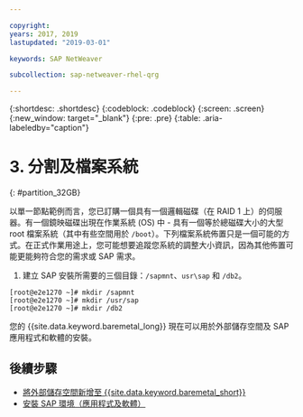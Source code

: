 ```yaml
---

copyright:
years: 2017, 2019
lastupdated: "2019-03-01"

keywords: SAP NetWeaver

subcollection: sap-netweaver-rhel-qrg

---
```


{:shortdesc: .shortdesc}
{:codeblock: .codeblock}
{:screen: .screen}
{:new_window: target="_blank"}
{:pre: .pre}
{:table: .aria-labeledby="caption"}

# 3. 分割及檔案系統
{: #partition_32GB}

以單一節點範例而言，您已訂購一個具有一個邏輯磁碟（在 RAID 1 上）的伺服器。有一個鏡映磁碟出現在作業系統 (OS) 中 - 具有一個等於總磁碟大小的大型 root 檔案系統（其中有些空間用於 `/boot`）。下列檔案系統佈置只是一個可能的方式。在正式作業用途上，您可能想要追蹤您系統的調整大小資訊，因為其他佈置可能更能夠符合您的需求或 SAP 需求。

1. 建立 SAP 安裝所需要的三個目錄：`/sapmnt`、`usr\sap` 和 `/db2`。
```
[root@e2e1270 ~]# mkdir /sapmnt
[root@e2e1270 ~]# mkdir /usr/sap
[root@e2e1270 ~]# mkdir /db2
```
您的 {{site.data.keyword.baremetal_long}} 現在可以用於外部儲存空間及 SAP 應用程式和軟體的安裝。

## 後續步驟

  * [將外部儲存空間新增至 {{site.data.keyword.baremetal_short}}](/docs/infrastructure/sap-netweaver-rhel-qrg?topic=sap-netweaver-rhel-qrg-storage)
  * [安裝 SAP 環境（應用程式及軟體）](/docs/infrastructure/sap-netweaver-rhel-qrg?topic=sap-netweaver-rhel-qrg-install_landscape)

